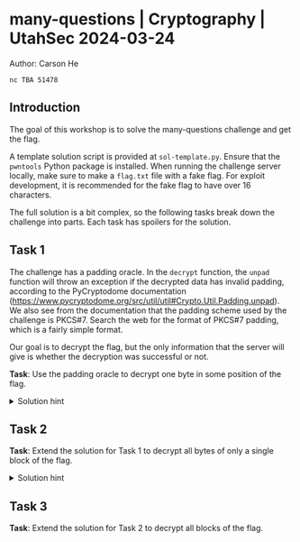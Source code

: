 # many-questions | Cryptography | UtahSec 2024-03-24
Author: Carson He

`nc TBA 51478`

## Introduction

The goal of this workshop is to solve the many-questions challenge and get the flag.

A template solution script is provided at `sol-template.py`. Ensure that the `pwntools` Python package is installed. When running the challenge server locally, make sure to make a `flag.txt` file with a fake flag. For exploit development, it is recommended for the fake flag to have over 16 characters.

The full solution is a bit complex, so the following tasks break down the challenge into parts. Each task has spoilers for the solution.

## Task 1

The challenge has a padding oracle. In the `decrypt` function, the `unpad` function will throw an exception if the decrypted data has invalid padding, according to the PyCryptodome documentation (https://www.pycryptodome.org/src/util/util#Crypto.Util.Padding.unpad). We also see from the documentation that the padding scheme used by the challenge is PKCS#7. Search the web for the format of PKCS#7 padding, which is a fairly simple format.

Our goal is to decrypt the flag, but the only information that the server will give is whether the decryption was successful or not.

**Task**: Use the padding oracle to decrypt one byte in some position of the flag.

<details>
<summary>Solution hint</summary>
Brute force search for the last byte of the first block of the flag.
</details>

## Task 2

**Task**: Extend the solution for Task 1 to decrypt all bytes of only a single block of the flag.

<details>
<summary>Solution hint</summary>
Use the Task 1 solution to find the bytes within the first block in reverse order. On each iteration, ensure that the last part of the plaintext block contains the correct padding value.
</details>

## Task 3

**Task**: Extend the solution for Task 2 to decrypt all blocks of the flag.
